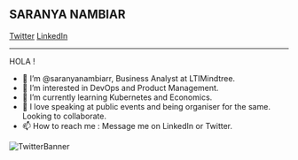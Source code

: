 <!--<p align=”center”> 
  <img width=”200" height=”200" src=”https://userimages.githubusercontent.com/64544937/206134941-e909647a-da02-4d0f-ab0e-4d0d384669de.jpg" alt=”my_banner”>
                                                                                                                                          </p>-->
                                                                                                               
SARANYA NAMBIAR
--------------------------------------------------
[Twitter](https://twitter.com/saranyanambiarr) [LinkedIn](https://www.linkedin.com/in/saranyanambiar/)

----------------------------------------------------------

HOLA !

- 👋 I’m @saranyanambiarr, Business Analyst at LTIMindtree.
- 👀 I’m interested in DevOps and Product Management.
- 🌱 I’m currently learning Kubernetes and Economics.
- 💞️ I love speaking at public events and being organiser for the same. Looking to collaborate.
- 📫 How to reach me : Message me on LinkedIn or Twitter.

<!---
saranyanambiarr/saranyanambiarr is a ✨ special ✨ repository because its `README.md` (this file) appears on your GitHub profile.
You can click the Preview link to take a look at your changes.
--->
                                                                                                                                          
![TwitterBanner](https://user-images.githubusercontent.com/64544937/206134941-e909647a-da02-4d0f-ab0e-4d0d384669de.jpg)
